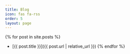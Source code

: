 ```yaml
---
title: Blog
icon: fas fa-rss
order: 5
layout: page
---
```


{% for post in site.posts %}
- [{{ post.title }}]({{ post.url | relative_url }})
{% endfor %}